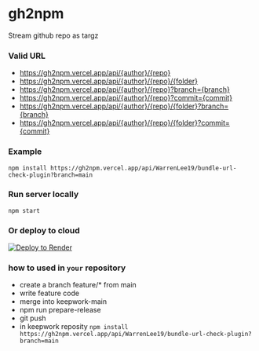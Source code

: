 # gh2npm
Stream github repo as targz

### Valid URL
- https://gh2npm.vercel.app/api/{author}/{repo}
- https://gh2npm.vercel.app/api/{author}/{repo}/{folder}
- https://gh2npm.vercel.app/api/{author}/{repo}?branch={branch}
- https://gh2npm.vercel.app/api/{author}/{repo}?commit={commit}
- https://gh2npm.vercel.app/api/{author}/{repo}/{folder}?branch={branch}
- https://gh2npm.vercel.app/api/{author}/{repo}/{folder}?commit={commit}

### Example
`npm install https://gh2npm.vercel.app/api/WarrenLee19/bundle-url-check-plugin?branch=main`

### Run server locally
`npm start`

### Or deploy to cloud
[![Deploy to Render](https://render.com/images/deploy-to-render-button.svg)](https://render.com/deploy?repo=https://github.com/Super-Chama/gh2npm)

### how to used in `your` repository
- create a branch feature/* from main
- write feature code
- merge into keepwork-main
- npm run prepare-release
- git push
- in keepwork reposity
`npm install https://gh2npm.vercel.app/api/WarrenLee19/bundle-url-check-plugin?branch=main`

